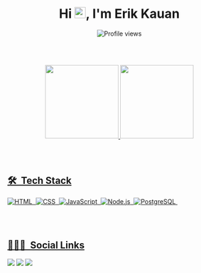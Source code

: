 <h1 align="center">Hi <img src="https://raw.githubusercontent.com/kaueMarques/kaueMarques/master/hi.gif" width="25px">, I'm Erik Kauan</h1>
<p align="center"> <img src="https://komarev.com/ghpvc/?username=erikkauan&color=blueviolet" alt="Profile views" /> </p>

<br><br>

<div align="center">
  <a href="https://github.com/erikkauan">
  <img height="165em" src="https://github-readme-stats.vercel.app/api?username=erikkauan&show_icons=true&theme=cobalt&include_all_commits=true&count_private=true"/>
  <img height="165em" src="https://github-readme-stats.vercel.app/api/top-langs/?username=erikkauan&layout=compact&langs_count=7&theme=cobalt"/>
</div>

<br><br> 
  
## 🛠 &nbsp;Tech Stack
![HTML](https://img.shields.io/badge/-HTML-05122A?style=flat&logo=HTML5)&nbsp;
![CSS](https://img.shields.io/badge/-CSS-05122A?style=flat&logo=CSS3&logoColor=1572B6)&nbsp;
![JavaScript](https://img.shields.io/badge/-JavaScript-05122A?style=flat&logo=javascript)&nbsp;
![Node.js](https://img.shields.io/badge/-Node.js-05122A?style=flat&logo=node.js)&nbsp;
![PostgreSQL](https://img.shields.io/badge/-PostgreSQL-05122A?style=flat&logo=postgresql)&nbsp;
  
<br><br>

## 👨🏽‍🦲 &nbsp;Social Links
  
<div> 
  <a href="https://instagram.com/erikk_santoss" target="_blank"><img src="https://img.shields.io/badge/-Instagram-%23E4405F?style=for-the-badge&logo=instagram&logoColor=white" target="_blank"></a>
  <a href="mailto:serikkauan@gmail.com" target="_blank"><img src="https://img.shields.io/badge/-Gmail-%23333?style=for-the-badge&logo=gmail&logoColor=white" target="_blank"></a>
  <a href="https://www.linkedin.com/in/erik-kauan-santos-57553b1ab/" target="_blank"><img src="https://img.shields.io/badge/-LinkedIn-%230077B5?style=for-the-badge&logo=linkedin&logoColor=white" target="_blank"></a> 
 
 <br><br>
 
</div>
  

  
